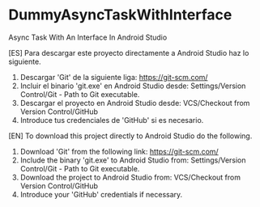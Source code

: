 # DummyAsyncTaskWithInterface
Async Task With An Interface In Android Studio

[ES] Para descargar este proyecto directamente a Android Studio haz lo siguiente.
  1. Descargar 'Git' de la siguiente liga: https://git-scm.com/
  2. Incluir el binario 'git.exe' en Android Studio desde: Settings/Version Control/Git - Path to Git executable.
  3. Descargar el proyecto en Android Studio desde: VCS/Checkout from Version Control/GitHub
  4. Introduce tus credenciales de 'GitHub' si es necesario.
  
[EN] To download this project directly to Android Studio do the following.
  1. Download 'Git' from the following link: https://git-scm.com/
  2. Include the binary 'git.exe' to Android Studio from: Settings/Version Control/Git - Path to Git executable.
  3. Download the project to Android Studio from: VCS/Checkout from Version Control/GitHub
  4. Introduce your 'GitHub' credentials if necessary.
